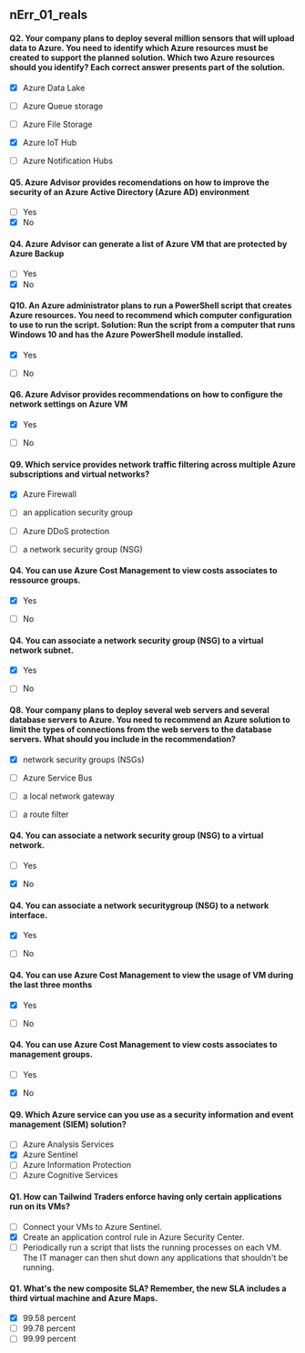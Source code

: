 ##   nErr_01_reals

#### Q2. Your company plans to deploy several million sensors that will upload data to Azure. You need to identify which Azure resources must be created to support the planned solution. Which two Azure resources should you identify? Each correct answer presents part of the solution.

- [x] Azure Data Lake
- [ ] Azure Queue storage
- [ ] Azure File Storage
- [x] Azure IoT Hub
- [ ] Azure Notification Hubs


#### Q5. Azure Advisor provides recomendations on how to improve the security of an Azure Active Directory (Azure AD) environment

- [ ] Yes
- [x] No

#### Q4. Azure Advisor can generate a list of Azure VM that are protected by Azure Backup

- [ ] Yes
- [x] No

#### Q10. An Azure administrator plans to run a PowerShell script that creates Azure resources. You need to recommend which computer configuration to use to run the script. Solution: Run the script from a computer that runs Windows 10 and has the Azure PowerShell module installed.

- [x] Yes 
- [ ] No


#### Q6. Azure Advisor provides recommendations on how to configure the network settings on Azure VM 
- [x] Yes
- [ ] No


#### Q9. Which service provides network traffic filtering across multiple Azure subscriptions and virtual networks?

- [x] Azure Firewall
- [ ] an application security group
- [ ] Azure DDoS protection
- [ ] a network security group (NSG)


#### Q4. You can use Azure Cost Management to view costs associates to ressource groups. 

- [x] Yes
- [ ] No


#### Q4. You can associate a network security group (NSG)  to a virtual network subnet. 

- [x] Yes
- [ ] No


#### Q8. Your company plans to deploy several web servers and several database servers to Azure. You need to recommend an Azure solution to limit the types of connections from the web servers to the database servers. What should you include in the recommendation?

- [x] network security groups (NSGs)
- [ ] Azure Service Bus
- [ ] a local network gateway
- [ ] a route filter


#### Q4. You can associate a network security group (NSG)  to a virtual network. 

- [ ] Yes
- [x] No


#### Q4. You can associate a network securitygroup (NSG)  to a network interface. 

- [x] Yes
- [ ] No

 
#### Q4. You can use Azure Cost Management to view the usage of VM during the last three months

- [x] Yes
- [ ] No


#### Q4. You can use Azure Cost Management to view costs associates to management groups. 

- [ ] Yes
- [x] No


#### Q9. Which Azure service can you use as a security information and event management (SIEM) solution?

- [ ] Azure Analysis Services
- [x] Azure Sentinel
- [ ] Azure Information Protection
- [ ] Azure Cognitive Services

#### Q1. How can Tailwind Traders enforce having only certain applications run on its VMs?

- [ ] Connect your VMs to Azure Sentinel.
- [x] Create an application control rule in Azure Security Center.
- [ ] Periodically run a script that lists the running processes on each VM. The IT manager can then shut down any applications that shouldn't be running.

#### Q1. What's the new composite SLA? Remember, the new SLA includes a third virtual machine and Azure Maps.

- [x] 99.58 percent
- [ ] 99.78 percent
- [ ] 99.99 percent
